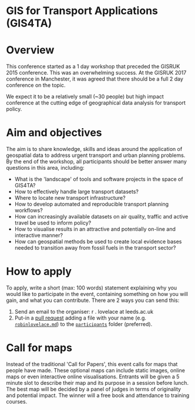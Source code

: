 # GIS for Transport Applications (GIS4TA)

# Overview

 This conference started as a 1 day workshop that preceded the GISRUK 2015 conference. This was an overwhelming success. At the GISRUK 2017 conference in Manchester, it was agreed that there should be a full 2 day conference on the topic.

We expect it to be a relatively small (~30 people) but high impact conference at the cutting edge of geographical data analysis for transport policy.

# Aim and objectives

 The aim is to share knowledge, skills and ideas around the application of geospatial data to address urgent transport and urban planning problems.
By the end of the workshop, all participants should be better answer many questions in this area, including:

- What is the 'landscape' of tools and software projects in the space of GIS4TA?
- How to effectively handle large transport datasets?
- Where to locate new transport infrastructure? 
- How to develop automated and reproducible transport planning workflows?
- How can increasingly available datasets on air quality, traffic and active travel be used to inform policy?
- How to visualise results in an attractive and potentially on-line and interactive manner?
- How can geospatial methods be used to create local evidence bases needed to transition away from fossil fuels in the transport sector?

# How to apply

To apply, write a short (max: 100 words) statement explaining why you would like to participate in the event, containing something on how you will gain, and what you can contribute.
There are 2 ways you can send this:

1. Send an email to the organiser: r . lovelace at leeds.ac.uk
1. Put-in a [pull request](https://help.github.com/articles/about-pull-requests/) adding a file with your name (e.g. [`robinlovelace.md`](https://github.com/Robinlovelace/GIS4TA/blob/master/participants/robinlovelace.md)) to the [`participants`](https://github.com/Robinlovelace/GIS4TA/tree/master/participants) folder (preferred).

# Call for maps

Instead of the traditional 'Call for Papers', this event calls for maps that people have made. 
These optional maps can include static images, online maps or even interactive online visualisations. Entrants will be given a 5 minute slot to describe their map and its purpose in a session before lunch.
The best map will be decided by a panel of judges in terms of originality and potential impact.
The winner will a free book and attendance to training courses.
